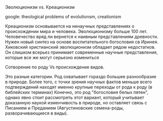 Эволюционизм vs. Креационизм

google:
theological problems of evolutionsm, creationism

Креационизм основывается на ненаучных представлениях о происхождении мира и человека.
Эволюционизму больше 100 лет. Человечество вряд ли вернется к наивным представлениям древности. Нужен новый синтез на основе воспитательного богословия св Иринея. Хиковский христианский эволюционизм обладает рядом недостатков. Он слишком всерьез принимает современные научные представления, которые все же могут серьезно измениться

Сотворение по роду Vs происхождение видов.

Это разные категории. Род охватывает гораздо большее разнообразие в природе. Более того, с точки зрения научных фактов меньше всего подтверждений находят именно крупные переходы от рода к роду (в библейских терминах)
Конечно, это род "богословия белых пятен", однако явно стоит рассмотреть этот вариант, который учитывает доказанную наукой изменчивость в природе, но оставляет связь с Писанием и Преданием (Августиновские семена-роды, разворачивающиеся в виды).
